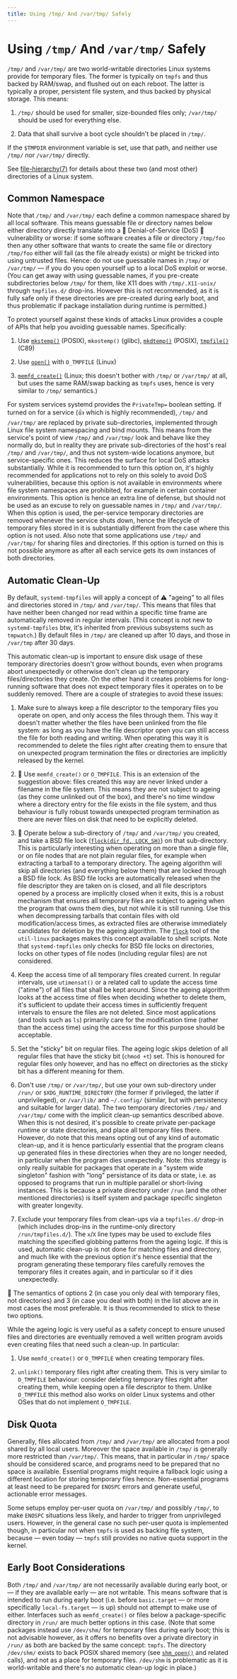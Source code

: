 ```yaml
---
title: Using /tmp/ And /var/tmp/ Safely
---
```


# Using `/tmp/` And `/var/tmp/` Safely

`/tmp/` and `/var/tmp/` are two world-writable directories Linux systems
provide for temporary files. The former is typically on `tmpfs` and thus
backed by RAM/swap, and flushed out on each reboot. The latter is typically a
proper, persistent file system, and thus backed by physical storage. This
means:

1. `/tmp/` should be used for smaller, size-bounded files only; `/var/tmp/`
   should be used for everything else.

2. Data that shall survive a boot cycle shouldn't be placed in `/tmp/`.

If the `$TMPDIR` environment variable is set, use that path, and neither use
`/tmp/` nor `/var/tmp/` directly.

See
[file-hierarchy(7)](https://www.freedesktop.org/software/systemd/man/file-hierarchy.html)
for details about these two (and most other) directories of a Linux system.

## Common Namespace

Note that `/tmp/` and `/var/tmp/` each define a common namespace shared by all
local software. This means guessable file or directory names below either
directory directly translate into a 🚨 Denial-of-Service (DoS) 🚨 vulnerability
or worse: if some software creates a file or directory `/tmp/foo` then any
other software that wants to create the same file or directory `/tmp/foo`
either will fail (as the file already exists) or might be tricked into using
untrusted files. Hence: do not use guessable names in `/tmp/` or `/var/tmp/` —
if you do you open yourself up to a local DoS exploit or worse. (You can get
away with using guessable names, if you pre-create subdirectories below `/tmp/`
for them, like X11 does with `/tmp/.X11-unix/` through `tmpfiles.d/`
drop-ins. However this is not recommended, as it is fully safe only if these
directories are pre-created during early boot, and thus problematic if package
installation during runtime is permitted.)

To protect yourself against these kinds of attacks Linux provides a couple of
APIs that help you avoiding guessable names. Specifically:

1. Use [`mkstemp()`](http://man7.org/linux/man-pages/man3/mkstemp.3.html)
   (POSIX), `mkostemp()` (glibc),
   [`mkdtemp()`](http://man7.org/linux/man-pages/man3/mkdtemp.3.html) (POSIX),
   [`tmpfile()`](http://man7.org/linux/man-pages/man3/tmpfile.3.html) (C89)

2. Use [`open()`](http://man7.org/linux/man-pages/man2/open.2.html) with
   `O_TMPFILE` (Linux)

3. [`memfd_create()`](http://man7.org/linux/man-pages/man2/memfd_create.2.html)
   (Linux; this doesn't bother with `/tmp/` or `/var/tmp/` at all, but uses the
   same RAM/swap backing as `tmpfs` uses, hence is very similar to `/tmp/`
   semantics.)

For system services systemd provides the `PrivateTmp=` boolean setting. If
turned on for a service (👍 which is highly recommended), `/tmp/` and
`/var/tmp/` are replaced by private sub-directories, implemented through Linux
file system namespacing and bind mounts. This means from the service's point of
view `/tmp/` and `/var/tmp/` look and behave like they normally do, but in
reality they are private sub-directories of the host's real `/tmp/` and
`/var/tmp/`, and thus not system-wide locations anymore, but service-specific
ones. This reduces the surface for local DoS attacks substantially. While it is
recommended to turn this option on, it's highly recommended for applications
not to rely on this solely to avoid DoS vulnerabilities, because this option is
not available in environments where file system namespaces are prohibited, for
example in certain container environments. This option is hence an extra line
of defense, but should not be used as an excuse to rely on guessable names in
`/tmp/` and `/var/tmp/`. When this option is used, the per-service temporary
directories are removed whenever the service shuts down, hence the lifecycle of
temporary files stored in it is substantially different from the case where
this option is not used. Also note that some applications use `/tmp/` and
`/var/tmp/` for sharing files and directories. If this option is turned on this
is not possible anymore as after all each service gets its own instances of
both directories.

## Automatic Clean-Up

By default, `systemd-tmpfiles` will apply a concept of ⚠️ "ageing" to all files
and directories stored in `/tmp/` and `/var/tmp/`. This means that files that
have neither been changed nor read within a specific time frame are
automatically removed in regular intervals. (This concept is not new to
`systemd-tmpfiles` btw, it's inherited from previous subsystems such as
`tmpwatch`.) By default files in `/tmp/` are cleaned up after 10 days, and
those in `/var/tmp` after 30 days.

This automatic clean-up is important to ensure disk usage of these temporary
directories doesn't grow without bounds, even when programs abort unexpectedly
or otherwise don't clean up the temporary files/directories they create. On the
other hand it creates problems for long-running software that does not expect
temporary files it operates on to be suddenly removed. There are a couple of
strategies to avoid these issues:

1. Make sure to always keep a file descriptor to the temporary files you
   operate on open, and only access the files through them. This way it doesn't
   matter whether the files have been unlinked from the file system: as long as
   you have the file descriptor open you can still access the file for both
   reading and writing. When operating this way it is recommended to delete the
   files right after creating them to ensure that on unexpected program
   termination the files or directories are implicitly released by the kernel.

2. 🥇 Use `memfd_create()` or `O_TMPFILE`. This is an extension of the
   suggestion above: files created this way are never linked under a filename
   in the file system. This means they are not subject to ageing (as they come
   unlinked out of the box), and there's no time window where a directory entry
   for the file exists in the file system, and thus behaviour is fully robust
   towards unexpected program termination as there are never files on disk that
   need to be explicitly deleted.

3. 🥇 Operate below a sub-directory of `/tmp/` and `/var/tmp/` you created, and
   take a BSD file lock ([`flock(dir_fd,
   LOCK_SH)`](http://man7.org/linux/man-pages/man2/flock.2.html)) on that
   sub-directory. This is particularly interesting when operating on more than
   a single file, or on file nodes that are not plain regular files, for
   example when extracting a tarball to a temporary directory. The ageing
   algorithm will skip all directories (and everything below them) that are
   locked through a BSD file lock. As BSD file locks are automatically released
   when the file descriptor they are taken on is closed, and all file
   descriptors opened by a process are implicitly closed when it exits, this is
   a robust mechanism that ensures all temporary files are subject to ageing
   when the program that owns them dies, but not while it is still running. Use
   this when decompressing tarballs that contain files with old
   modification/access times, as extracted files are otherwise immediately
   candidates for deletion by the ageing algorithm. The
   [`flock`](http://man7.org/linux/man-pages/man1/flock.1.html) tool of the
   `util-linux` packages makes this concept available to shell scripts. Note
   that `systemd-tmpfiles` only checks for BSD file locks on directories, locks
   on other types of file nodes (including regular files) are not considered.

4. Keep the access time of all temporary files created current. In regular
   intervals, use `utimensat()` or a related call to update the access time
   ("atime") of all files that shall be kept around. Since the ageing algorithm
   looks at the access time of files when deciding whether to delete them, it's
   sufficient to update their access times in sufficiently frequent intervals to
   ensure the files are not deleted. Since most applications (and tools such as
   `ls`) primarily care for the modification time (rather than the access time)
   using the access time for this purpose should be acceptable.

5. Set the "sticky" bit on regular files. The ageing logic skips deletion of
   all regular files that have the sticky bit (`chmod +t`) set. This is
   honoured for regular files only however, and has no effect on directories as
   the sticky bit has a different meaning for them.

6. Don't use `/tmp/` or `/var/tmp/`, but use your own sub-directory under
   `/run/` or `$XDG_RUNTIME_DIRECTORY` (the former if privileged, the latter if
   unprivileged), or `/var/lib/` and `~/.config/` (similar, but with
   persistency and suitable for larger data). The two temporary directories
   `/tmp/` and `/var/tmp/` come with the implicit clean-up semantics described
   above. When this is not desired, it's possible to create private per-package
   runtime or state directories, and place all temporary files there. However,
   do note that this means opting out of any kind of automatic clean-up, and it
   is hence particularly essential that the program cleans up generated files
   in these directories when they are no longer needed, in particular when the
   program dies unexpectedly. Note: this strategy is only really suitable for
   packages that operate in a "system wide singleton" fashion with "long"
   persistance of its data or state, i.e. as opposed to programs that run in
   multiple parallel or short-living instances. This is because a private
   directory under `/run` (and the other mentioned directories) is itself
   system and package specific singleton with greater longevity.

5. Exclude your temporary files from clean-ups via a `tmpfiles.d/` drop-in
   (which includes drop-ins in the runtime-only directory
   `/run/tmpfiles.d/`). The `x`/`X` line types may be used to exclude files
   matching the specified globbing patterns from the ageing logic. If this is
   used, automatic clean-up is not done for matching files and directory, and
   much like with the previous option it's hence essential that the program
   generating these temporary files carefully removes the temporary files it
   creates again, and in particular so if it dies unexpectedly.

🥇 The semantics of options 2 (in case you only deal with temporary files, not
directories) and 3 (in case you deal with both) in the list above are in most
cases the most preferable. It is thus recommended to stick to these two
options.

While the ageing logic is very useful as a safety concept to ensure unused
files and directories are eventually removed a well written program avoids even
creating files that need such a clean-up. In particular:

1. Use `memfd_create()` or `O_TMPFILE` when creating temporary files.

2. `unlink()` temporary files right after creating them. This is very similar
   to `O_TMPFILE` behaviour: consider deleting temporary files right after
   creating them, while keeping open a file descriptor to them. Unlike
   `O_TMPFILE` this method also works on older Linux systems and other OSes
   that do not implement `O_TMPFILE`.

## Disk Quota

Generally, files allocated from `/tmp/` and `/var/tmp/` are allocated from a
pool shared by all local users. Moreover the space available in `/tmp/` is
generally more restricted than `/var/tmp/`. This means, that in particular in
`/tmp/` space should be considered scarce, and programs need to be prepared
that no space is available. Essential programs might require a fallback logic
using a different location for storing temporary files hence. Non-essential
programs at least need to be prepared for `ENOSPC` errors and generate useful,
actionable error messages.

Some setups employ per-user quota on `/var/tmp/` and possibly `/tmp/`, to make
`ENOSPC` situations less likely, and harder to trigger from unprivileged
users. However, in the general case no such per-user quota is implemented
though, in particular not when `tmpfs` is used as backing file system, because
— even today — `tmpfs` still provides no native quota support in the kernel.

## Early Boot Considerations

Both `/tmp/` and `/var/tmp/` are not necessarily available during early boot,
or — if they are available early — are not writable. This means software that
is intended to run during early boot (i.e. before `basic.target` — or more
specifically `local-fs.target` — is up) should not attempt to make use of
either. Interfaces such as `memfd_create()` or files below a package-specific
directory in `/run/` are much better options in this case. (Note that some
packages instead use `/dev/shm/` for temporary files during early boot; this is
not advisable however, as it offers no benefits over a private directory in
`/run/` as both are backed by the same concept: `tmpfs`. The directory
`/dev/shm/` exists to back POSIX shared memory (see
[`shm_open()`](http://man7.org/linux/man-pages/man3/shm_open.3.html) and
related calls), and not as a place for temporary files. `/dev/shm` is
problematic as it is world-writable and there's no automatic clean-up logic in
place.)
